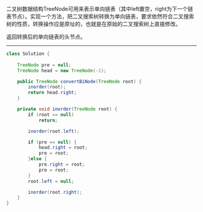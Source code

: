 二叉树数据结构TreeNode可用来表示单向链表（其中left置空，right为下一个链表节点）。实现一个方法，把二叉搜索树转换为单向链表，要求依然符合二叉搜索树的性质，转换操作应是原址的，也就是在原始的二叉搜索树上直接修改。

返回转换后的单向链表的头节点。

***

```Java
class Solution {
    
    TreeNode pre = null;
    TreeNode head = new TreeNode(-1);

    public TreeNode convertBiNode(TreeNode root) {
        inorder(root);
        return head.right;
    }

    private void inorder(TreeNode root) {
        if (root == null) 
            return;

        inorder(root.left);

        if (pre == null) {
            head.right = root;
            pre = root;
        }else {
            pre.right = root;
            pre = root;
        }
        root.left = null;

        inorder(root.right);
    }
}
```
